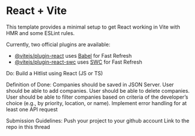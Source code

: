 # React + Vite

This template provides a minimal setup to get React working in Vite with HMR and some ESLint rules.

Currently, two official plugins are available:

- [@vitejs/plugin-react](https://github.com/vitejs/vite-plugin-react/blob/main/packages/plugin-react/README.md) uses [Babel](https://babeljs.io/) for Fast Refresh
- [@vitejs/plugin-react-swc](https://github.com/vitejs/vite-plugin-react-swc) uses [SWC](https://swc.rs/) for Fast Refresh


Do: Build a Hitlist using React (JS or TS)

Definition of Done:
Companies should be saved in JSON Server.
User should be able to add companies.
User should be able to delete companies.
User should be able to filter companies based on criteria of the developer’s choice (e.g., by priority, location, or name).
Implement error handling for at least one API request

Submission Guidelines:
Push your project to your github account
Link to the repo in this thread
